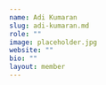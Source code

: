 ```yaml
---
name: Adi Kumaran
slug: adi-kumaran.md
role: ""
image: placeholder.jpg
website: ""
bio: ""
layout: member
---
```

